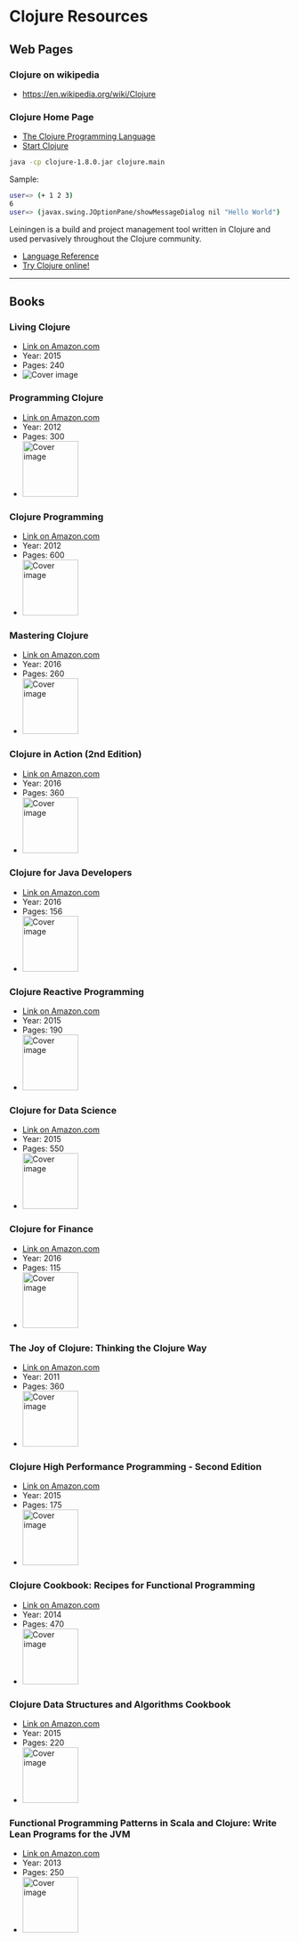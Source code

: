 # Clojure Resources

## Web Pages

### Clojure on wikipedia
* https://en.wikipedia.org/wiki/Clojure

### Clojure Home Page
* [The Clojure Programming Language](http://clojure.org/)
* [Start Clojure](http://clojure.org/guides/getting_started)

```sh
java -cp clojure-1.8.0.jar clojure.main
```

Sample:
```sh
user=> (+ 1 2 3)
6
user=> (javax.swing.JOptionPane/showMessageDialog nil "Hello World")
```

Leiningen is a build and project management tool written in Clojure and used pervasively throughout the Clojure community.

* [Language Reference](http://clojure.org/reference/reader)
* [Try Clojure online!](http://www.tryclj.com/)

----------

## Books

### Living Clojure
- [Link on Amazon.com]()
- Year: 2015
- Pages: 240
- ![Cover image]()

### Programming Clojure
* [Link on Amazon.com]()
* Year: 2012
* Pages: 300
* <img width="100" height="100" alt="Cover image" src="">

### Clojure Programming
* [Link on Amazon.com]()
* Year: 2012
* Pages: 600
* <img width="100" height="100" alt="Cover image" src="">


### Mastering Clojure
* [Link on Amazon.com]()
* Year: 2016
* Pages: 260
* <img width="100" height="100" alt="Cover image" src="">

### Clojure in Action (2nd Edition)
* [Link on Amazon.com]()
* Year: 2016
* Pages: 360
* <img width="100" height="100" alt="Cover image" src="">

### Clojure for Java Developers
* [Link on Amazon.com]()
* Year: 2016
* Pages: 156
* <img width="100" height="100" alt="Cover image" src="">

### Clojure Reactive Programming
* [Link on Amazon.com]()
* Year: 2015
* Pages: 190
* <img width="100" height="100" alt="Cover image" src="">

### Clojure for Data Science
* [Link on Amazon.com]()
* Year: 2015
* Pages: 550
* <img width="100" height="100" alt="Cover image" src="">

### Clojure for Finance
* [Link on Amazon.com]()
* Year: 2016
* Pages: 115
* <img width="100" height="100" alt="Cover image" src="">

### The Joy of Clojure: Thinking the Clojure Way
* [Link on Amazon.com]()
* Year: 2011
* Pages: 360
* <img width="100" height="100" alt="Cover image" src="">

### Clojure High Performance Programming - Second Edition
* [Link on Amazon.com]()
* Year: 2015
* Pages: 175
* <img width="100" height="100" alt="Cover image" src="">

### Clojure Cookbook: Recipes for Functional Programming
* [Link on Amazon.com]()
* Year: 2014
* Pages: 470
* <img width="100" height="100" alt="Cover image" src="">

### Clojure Data Structures and Algorithms Cookbook
* [Link on Amazon.com]()
* Year: 2015
* Pages: 220
* <img width="100" height="100" alt="Cover image" src="">

### Functional Programming Patterns in Scala and Clojure: Write Lean Programs for the JVM
* [Link on Amazon.com]()
* Year: 2013
* Pages: 250
* <img width="100" height="100" alt="Cover image" src="">
